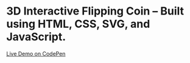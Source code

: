 # 3D Interactive Flipping Coin – Built using HTML, CSS, SVG, and JavaScript.

 [Live Demo on CodePen](https://codepen.io/Shahibur-Rahman/pen/zxrqpGz)
